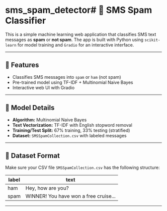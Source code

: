 # sms_spam_detector# 📱 SMS Spam Classifier

This is a simple machine learning web application that classifies SMS text messages as **spam** or **not spam**. The app is built with Python using `scikit-learn` for model training and `Gradio` for an interactive interface.

---

## 🚀 Features

- Classifies SMS messages into `spam` or `ham` (not spam)
- Pre-trained model using TF-IDF + Multinomial Naive Bayes
- Interactive web UI with Gradio

---

## 🧠 Model Details

- **Algorithm:** Multinomial Naive Bayes
- **Text Vectorization:** TF-IDF with English stopword removal
- **Training/Test Split:** 67% training, 33% testing (stratified)
- **Dataset:** `SMSSpamCollection.csv` with labeled messages

---

## 📂 Dataset Format

Make sure your CSV file `SMSSpamCollection.csv` has the following structure:

| label | text |
|-------|------|
| ham   | Hey, how are you? |
| spam  | WINNER! You have won a free cruise... |

---

